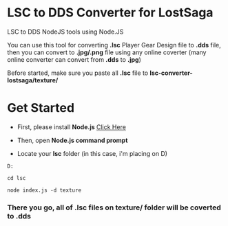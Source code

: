 # LSC to DDS Converter for LostSaga

LSC to DDS NodeJS tools using Node.JS

You can use this tool for converting **.lsc** Player Gear Design file to **.dds** file, then you can convert to **.jpg/.png** file using any online coverter (many online converter can convert from **.dds** to **.jpg**)

Before started, make sure you paste all **.lsc** file to **lsc-converter-lostsaga/texture/**

# Get Started

- First, please install **Node.js** [Click Here](https://nodejs.org/en/download)

- Then, open **Node.js command prompt**

- Locate your **lsc** folder (in this case, i'm placing on D)

```
D:
```

```
cd lsc
```

```
node index.js -d texture
```

### There you go, all of **.lsc** files on **texture/** folder will be coverted to **.dds**
